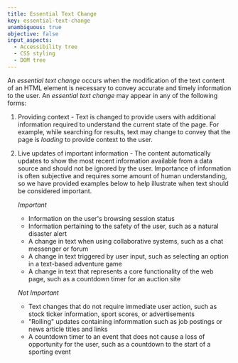 ```yaml
---
title: Essential Text Change
key: essential-text-change
unambiguous: true
objective: false
input_aspects:
  - Accessibility tree
  - CSS styling
  - DOM tree
---
```


An _essential text change_ occurs when the modification of the text content of an HTML element is necessary to convey accurate and timely information to the user. An _essential text change_ may appear in any of the following forms:

1. Providing context - Text is changed to provide users with additional information required to understand the current state of the page. For example, while searching for results, text may change to convey that the page is *loading* to provide context to the user.
2. Live updates of important information - The content automatically updates to show the most recent information available from a data source and should not be ignored by the user. Importance of information is often subjective and requires some amount of human understanding, so we have provided examples below to help illustrate when text should be considered important.

    *Important*
    - Information on the user's browsing session status
    - Information pertaining to the safety of the user, such as a natural disaster alert
    - A change in text when using collaborative systems, such as a chat messenger or forum
    - A change in text triggered by user input, such as selecting an option in a text-based adventure game
    - A change in text that represents a core functionality of the web page, such as a countdown timer for an auction site
    
    *Not Important*
    - Text changes that do not require immediate user action, such as stock ticker information, sport scores, or advertisements
    - "Rolling" updates containing informmation such as job postings or news article titles and links
    - A countdown timer to an event that does not cause a loss of opportunity for the user, such as a countdown to the start of a sporting event

